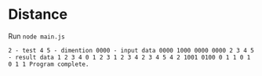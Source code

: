 # Distance
Run `node main.js`

`2 - test
4 5 - dimention
0000 - input data
0000
1000
0000
0000
2 3 4 5 - result data
1 2 3 4
0 1 2 3
1 2 3 4
2 3 4 5
4 2
1001
0100
0 1 1 0
1 0 1 1
Program complete.`

